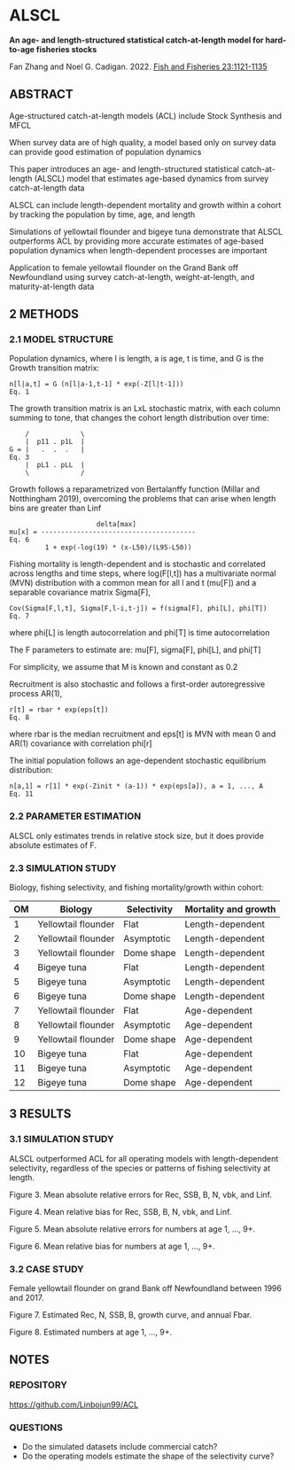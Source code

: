 # ALSCL

**An age- and length-structured statistical catch-at-length model for
hard-to-age fisheries stocks**

Fan Zhang and Noel G. Cadigan. 2022. [Fish and Fisheries
23:1121-1135](https://doi.org/10.1111/faf.12673)

## ABSTRACT

Age-structured catch-at-length models (ACL) include Stock Synthesis and MFCL

When survey data are of high quality, a model based only on survey data can
provide good estimation of population dynamics

This paper introduces an age- and length-structured statistical catch-at-length
(ALSCL) model that estimates age-based dynamics from survey catch-at-length data

ALSCL can include length-dependent mortality and growth within a cohort by
tracking the population by time, age, and length

Simulations of yellowtail flounder and bigeye tuna demonstrate that ALSCL
outperforms ACL by providing more accurate estimates of age-based population
dynamics when length-dependent processes are important

Application to female yellowtail flounder on the Grand Bank off Newfoundland
using survey catch-at-length, weight-at-length, and maturity-at-length data

## 2 METHODS

### 2.1 MODEL STRUCTURE

Population dynamics, where l is length, a is age, t is time, and G is the Growth
transition matrix:

```
n[l|a,t] = G (n[l|a-1,t-1] * exp(-Z[l|t-1]))                         Eq. 1
```

The growth transition matrix is an LxL stochastic matrix, with each column
summing to tone, that changes the cohort length distribution over time:

```
    /             \
    |  p11 . p1L  |
G = |   .  .  .   |                                                  Eq. 3
    |  pL1 . pLL  |
    \             /
```

Growth follows a reparametrized von Bertalanffy function (Millar and Notthingham
2019), overcoming the problems that can arise when length bins are greater than
Linf

```
                      delta[max]
mu[x] = ---------------------------------------                      Eq. 6
         1 + exp(-log(19) * (x-L50)/(L95-L50))
```

Fishing mortality is length-dependent and is stochastic and correlated across
lengths and time steps, where log(F[l,t]) has a multivariate normal (MVN)
distribution with a common mean for all l and t (mu[F]) and a separable
covariance matrix Sigma[F],

```
Cov(Sigma[F,l,t], Sigma[F,l-i,t-j]) = f(sigma[F], phi[L], phi[T])    Eq. 7
```

where phi[L] is length autocorrelation and phi[T] is time autocorrelation

The F parameters to estimate are: mu[F], sigma[F], phi[L], and phi[T]

For simplicity, we assume that M is known and constant as 0.2

Recruitment is also stochastic and follows a first-order autoregressive process
AR(1),

```
r[t] = rbar * exp(eps[t])                                            Eq. 8
```

where rbar is the median recruitment and eps[t] is MVN with mean 0 and AR(1)
covariance with correlation phi[r]

The initial population follows an age-dependent stochastic equilibrium
distribution:

```
n[a,1] = r[1] * exp(-Zinit * (a-1)) * exp(eps[a]), a = 1, ..., A    Eq. 11
```

### 2.2 PARAMETER ESTIMATION

ALSCL only estimates trends in relative stock size, but it does provide absolute
estimates of F.

### 2.3 SIMULATION STUDY

Biology, fishing selectivity, and fishing mortality/growth within cohort:

OM | Biology             | Selectivity | Mortality and growth
-- | ------------------- | ----------- | --------------------
1  | Yellowtail flounder | Flat        | Length-dependent
2  | Yellowtail flounder | Asymptotic  | Length-dependent
3  | Yellowtail flounder | Dome shape  | Length-dependent
4  | Bigeye tuna         | Flat        | Length-dependent
5  | Bigeye tuna         | Asymptotic  | Length-dependent
6  | Bigeye tuna         | Dome shape  | Length-dependent
7  | Yellowtail flounder | Flat        | Age-dependent
8  | Yellowtail flounder | Asymptotic  | Age-dependent
9  | Yellowtail flounder | Dome shape  | Age-dependent
10 | Bigeye tuna         | Flat        | Age-dependent
11 | Bigeye tuna         | Asymptotic  | Age-dependent
12 | Bigeye tuna         | Dome shape  | Age-dependent

## 3 RESULTS

### 3.1 SIMULATION STUDY

ALSCL outperformed ACL for all operating models with length-dependent
selectivity, regardless of the species or patterns of fishing selectivity at
length.

Figure 3. Mean absolute relative errors for Rec, SSB, B, N, vbk, and Linf.

Figure 4. Mean relative bias for Rec, SSB, B, N, vbk, and Linf.

Figure 5. Mean absolute relative errors for numbers at age 1, ..., 9+.

Figure 6. Mean relative bias for numbers at age 1, ..., 9+.

### 3.2 CASE STUDY

Female yellowtail flounder on grand Bank off Newfoundland between 1996 and 2017.

Figure 7. Estimated Rec, N, SSB, B, growth curve, and annual Fbar.

Figure 8. Estimated numbers at age 1, ..., 9+.

## NOTES

### REPOSITORY

https://github.com/Linbojun99/ACL

### QUESTIONS

- Do the simulated datasets include commercial catch?
- Do the operating models estimate the shape of the selectivity curve?
